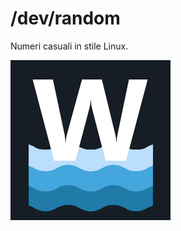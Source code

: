 # /dev/random
Numeri casuali in stile Linux.

![alt text](https://github.com/Nhor2/WinDocky/blob/main/WinDocky.png?raw=true)
